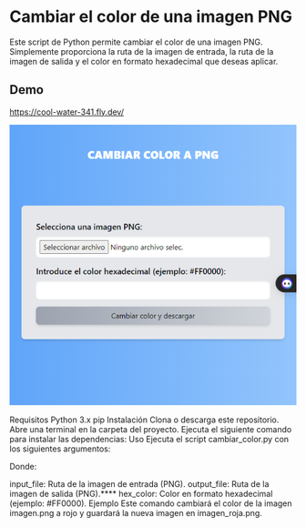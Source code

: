# Cambiar el color de una imagen PNG
Este script de Python permite cambiar el color de una imagen PNG. Simplemente proporciona la ruta de la imagen de entrada, la ruta de la imagen de salida y el color en formato hexadecimal que deseas aplicar.

## Demo
https://cool-water-341.fly.dev/

![](https://raw.githubusercontent.com/davidatb/Color_PNG/main/screenshot.png)

Requisitos
Python 3.x
pip
Instalación
Clona o descarga este repositorio.
Abre una terminal en la carpeta del proyecto.
Ejecuta el siguiente comando para instalar las dependencias:
Uso
Ejecuta el script cambiar_color.py con los siguientes argumentos:

Donde:

input_file: Ruta de la imagen de entrada (PNG).
output_file: Ruta de la imagen de salida (PNG).****
hex_color: Color en formato hexadecimal (ejemplo: #FF0000).
Ejemplo
Este comando cambiará el color de la imagen imagen.png a rojo y guardará la nueva imagen en imagen_roja.png.
